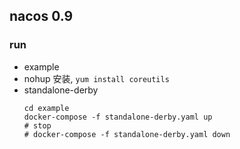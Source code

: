 nacos 0.9
---

### run

- example
- nohup 安装, `yum install coreutils`
- standalone-derby
  ```
  cd example
  docker-compose -f standalone-derby.yaml up
  # stop
  # docker-compose -f standalone-derby.yaml down
  ```

